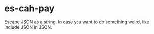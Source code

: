 # es-cah-pay
Escape JSON as a string. In case you want to do something weird, like include JSON in JSON. 
